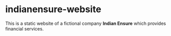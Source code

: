 # indianensure-website

This is a static website of a fictional company **Indian Ensure** which provides financial services.
